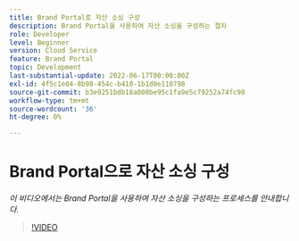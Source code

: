 ```yaml
---
title: Brand Portal로 자산 소싱 구성
description: Brand Portal을 사용하여 자산 소싱을 구성하는 절차
role: Developer
level: Beginner
version: Cloud Service
feature: Brand Portal
topic: Development
last-substantial-update: 2022-06-17T00:00:00Z
exl-id: 4f5c1e04-8b98-454c-b410-1b1d0e110798
source-git-commit: b3e9251bdb18a008be95c1fa9e5c79252a74fc98
workflow-type: tm+mt
source-wordcount: '36'
ht-degree: 0%

---
```


# Brand Portal으로 자산 소싱 구성

*이 비디오에서는 Brand Portal을 사용하여 자산 소싱을 구성하는 프로세스를 안내합니다.*

>[!VIDEO](https://video.tv.adobe.com/v/335451?quality=12&learn=on)
